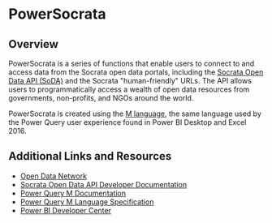 PowerSocrata
==============

## Overview
PowerSocrata is a series of functions that enable users to connect to and access data from the Socrata open data portals, including the [Socrata Open Data API (SoDA)](https://dev.socrata.com/) and the Socrata "human-friendly" URLs. The API allows users to programmatically access a wealth of open data resources from governments, non-profits, and NGOs around the world.

PowerSocrata is created using the [M language](https://docs.microsoft.com/en-us/power-query/), the same language used by the Power Query user experience found in Power BI Desktop and Excel 2016.

## Additional Links and Resources

+ [Open Data Network](https://www.opendatanetwork.com/)
+ [Socrata Open Data API Developer Documentation](https://dev.socrata.com/)
+ [Power Query M Documentation](https://docs.microsoft.com/en-us/power-query/)
+ [Power Query M Language Specification](https://msdn.microsoft.com/en-us/query-bi/m/power-query-m-language-specification)
+ [Power BI Developer Center](https://powerbi.microsoft.com/developers/)
